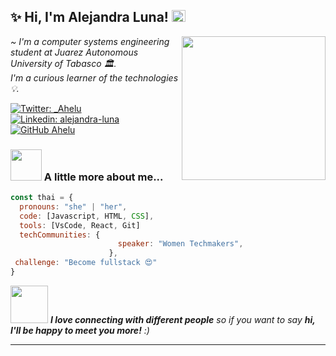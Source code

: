 <h2>✨ Hi, I'm Alejandra Luna! <img src="https://media.giphy.com/media/H1dxi6xdh4NGQCZSvz/giphy.gif" width="22" height="19"></h2>

<img align='right' src="https://media.giphy.com/media/ieyl9zmCjO4b4t6qoY/giphy.gif" width="230">
<p> <em> ~ I'm a computer systems engineering student at Juarez Autonomous University of Tabasco 🏛️.</br>I'm a curious learner of the technologies💡.</em></p>

[![Twitter: _Ahelu](https://img.shields.io/twitter/follow/_Ahelu?style=social)](https://twitter.com/_Ahelu)
[![Linkedin: alejandra-luna](https://img.shields.io/badge/-alejandra-blue?style=flat-square&logo=Linkedin&logoColor=white&link=https://www.linkedin.com/in/alejandra-luna/)](https://www.linkedin.com/in/alejandra-luna-363095267/)
[![GitHub Ahelu](https://img.shields.io/github/followers/Ahelu?label=follow&style=social)](https://github.com/Ahelu)


### <img src="https://media.giphy.com/media/VgCDAzcKvsR6OM0uWg/giphy.gif" width="50"> A little more about me...  

```javascript
const thai = {
  pronouns: "she" | "her",
  code: [Javascript, HTML, CSS],
  tools: [VsCode, React, Git]
  techCommunities: {
                        speaker: "Women Techmakers",
                      },
 challenge: "Become fullstack 😍"
}
```

<img src="https://media.giphy.com/media/LnQjpWaON8nhr21vNW/giphy.gif" width="60"> <em><b>I love connecting with different people</b> so if you want to say <b>hi, I'll be happy to meet you more!</b> :)</em>

---
